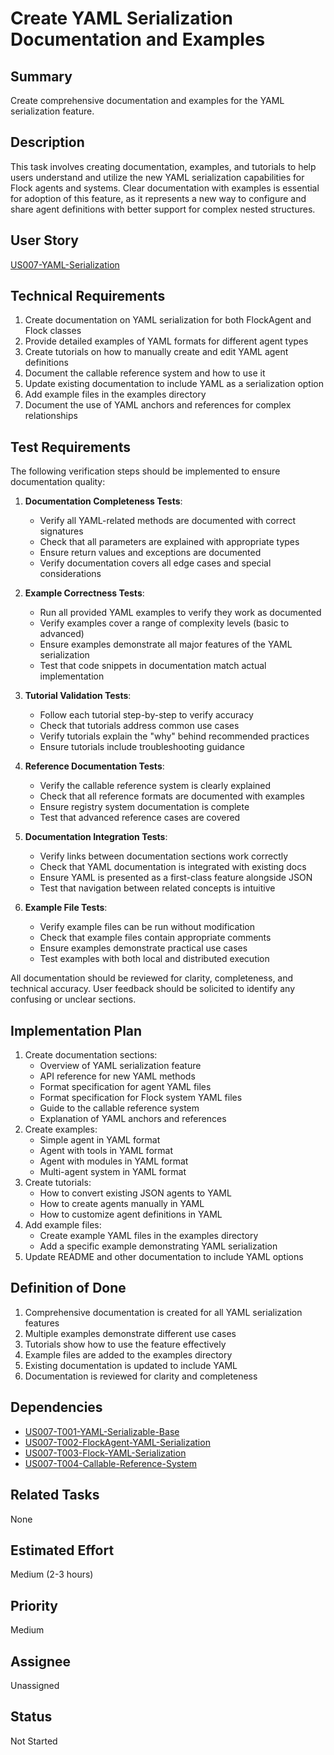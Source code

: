 # Create YAML Serialization Documentation and Examples

## Summary

Create comprehensive documentation and examples for the YAML serialization feature.

## Description

This task involves creating documentation, examples, and tutorials to help users understand and utilize the new YAML serialization capabilities for Flock agents and systems. Clear documentation with examples is essential for adoption of this feature, as it represents a new way to configure and share agent definitions with better support for complex nested structures.

## User Story

[US007-YAML-Serialization](.project/userstories/US007-YAML-Serialization.md)

## Technical Requirements

1. Create documentation on YAML serialization for both FlockAgent and Flock classes
2. Provide detailed examples of YAML formats for different agent types
3. Create tutorials on how to manually create and edit YAML agent definitions
4. Document the callable reference system and how to use it
5. Update existing documentation to include YAML as a serialization option
6. Add example files in the examples directory
7. Document the use of YAML anchors and references for complex relationships

## Test Requirements

The following verification steps should be implemented to ensure documentation quality:

1. **Documentation Completeness Tests**:
   - Verify all YAML-related methods are documented with correct signatures
   - Check that all parameters are explained with appropriate types
   - Ensure return values and exceptions are documented
   - Verify documentation covers all edge cases and special considerations

2. **Example Correctness Tests**:
   - Run all provided YAML examples to verify they work as documented
   - Verify examples cover a range of complexity levels (basic to advanced)
   - Ensure examples demonstrate all major features of the YAML serialization
   - Test that code snippets in documentation match actual implementation

3. **Tutorial Validation Tests**:
   - Follow each tutorial step-by-step to verify accuracy
   - Check that tutorials address common use cases
   - Verify tutorials explain the "why" behind recommended practices
   - Ensure tutorials include troubleshooting guidance

4. **Reference Documentation Tests**:
   - Verify the callable reference system is clearly explained
   - Check that all reference formats are documented with examples
   - Ensure registry system documentation is complete
   - Test that advanced reference cases are covered

5. **Documentation Integration Tests**:
   - Verify links between documentation sections work correctly
   - Check that YAML documentation is integrated with existing docs
   - Ensure YAML is presented as a first-class feature alongside JSON
   - Test that navigation between related concepts is intuitive

6. **Example File Tests**:
   - Verify example files can be run without modification
   - Check that example files contain appropriate comments
   - Ensure examples demonstrate practical use cases
   - Test examples with both local and distributed execution

All documentation should be reviewed for clarity, completeness, and technical accuracy. User feedback should be solicited to identify any confusing or unclear sections.

## Implementation Plan

1. Create documentation sections:
   - Overview of YAML serialization feature
   - API reference for new YAML methods
   - Format specification for agent YAML files
   - Format specification for Flock system YAML files
   - Guide to the callable reference system
   - Explanation of YAML anchors and references
2. Create examples:
   - Simple agent in YAML format
   - Agent with tools in YAML format
   - Agent with modules in YAML format
   - Multi-agent system in YAML format
3. Create tutorials:
   - How to convert existing JSON agents to YAML
   - How to create agents manually in YAML
   - How to customize agent definitions in YAML
4. Add example files:
   - Create example YAML files in the examples directory
   - Add a specific example demonstrating YAML serialization
5. Update README and other documentation to include YAML options

## Definition of Done

1. Comprehensive documentation is created for all YAML serialization features
2. Multiple examples demonstrate different use cases
3. Tutorials show how to use the feature effectively
4. Example files are added to the examples directory
5. Existing documentation is updated to include YAML
6. Documentation is reviewed for clarity and completeness

## Dependencies

- [US007-T001-YAML-Serializable-Base](.project/tasks/US007-T001-YAML-Serializable-Base.md)
- [US007-T002-FlockAgent-YAML-Serialization](.project/tasks/US007-T002-FlockAgent-YAML-Serialization.md)
- [US007-T003-Flock-YAML-Serialization](.project/tasks/US007-T003-Flock-YAML-Serialization.md)
- [US007-T004-Callable-Reference-System](.project/tasks/US007-T004-Callable-Reference-System.md)

## Related Tasks

None

## Estimated Effort

Medium (2-3 hours)

## Priority

Medium

## Assignee

Unassigned

## Status

Not Started
